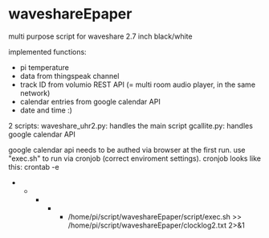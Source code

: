 # waveshareEpaper
multi purpose script for waveshare 2.7 inch black/white

implemented functions:
- pi temperature
- data from thingspeak channel
- track ID from volumio REST API (= multi room audio player, in the same network)
- calendar entries from google calendar API
- date and time :)

2 scripts: waveshare_uhr2.py: handles the main script
           gcallite.py: handles google calendar API

google calendar api needs to be authed via browser at the first run. use "exec.sh" to run via cronjob (correct enviroment settings). cronjob looks like this:
crontab -e
* * * * * /home/pi/script/waveshareEpaper/script/exec.sh >> /home/pi/script/waveshareEpaper/clocklog2.txt 2>&1
